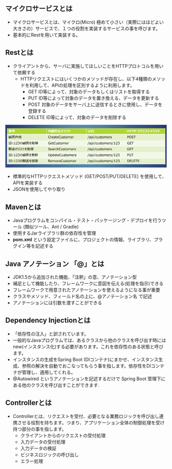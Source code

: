 ## マイクロサービスとは

- マイクロサービスとは、マイクロ(Micro) 極めて小さい（実際にはほどよい大きさの）サービスで、１つの役割を実装するサービスの事を呼びます。
- 基本的にRestを用いて実装する。

## Restとは

- クライアントから、サーバに実施してほしいことをHTTPプロトコルを用いて依頼する
  - HTTPリクエストにはいくつかのメソッドが存在し、以下4種類のメソッドを利用して、APIの処理を区別するように利用します。
    - GET ID等によって、対象のデータもしくはリストを取得する
    - PUT ID等によって対象のデータを置き換える、データを更新する
    - POST 対象のデータをサーバ上に送信するときに使用し、データを登録する
    - DELETE ID等によって、対象のデータを削除する

![alt text](./images/image.png)


- 標準的なHTTPリクエストメソッド (GET/POST/PUT/DELETE) を使用して、APIを実装する
- JSONを使用してやり取り

## Mavenとは

- Javaプログラムをコンパイル・テスト・パッケージング・デプロイを行うツール (類似ツール、Ant / Gradle)
- 使用するJarライブラリ群の依存性を管理
- __pom.xml__ という設定ファイルに、プロジェクトの情報、ライブラリ、プラグイン等を記述する

## Java アノテーション 「@」とは

- JDK1.5から追加された機能、「注釈」の意、アノテーション型
- 補足として機能したり、フレームワークに意図を伝える(処理を指示)できる
- フレームワークで用意されたアノテーションを使えるようになる事が重要
- クラスやメソッド、フィールド名の上に、@アノテーション名 で記述
- アノテーションには引数を渡すことができる

## Dependency Injectionとは

- 「依存性の注入」と訳されています。
- 一般的なJavaプログラムでは、あるクラスから他のクラスを呼び出す時にはnew(インスタンス化)する必要があります。これを依存性のある状態と呼びます。
- インスタンスの生成をSpring Boot (DIコンテナ)にまかせ、インスタンス生成、参照の解決を自動でおこなってもらう事を指します。依存性をDIコンテナが管理し、適用してくれる。
- @Autowired というアノテーションを記述するだけで Spring Boot 管理下にある他のクラスを呼び出すことができます.

## Controllerとは

- Controllerとは、リクエストを受付、必要となる業務ロジックを呼び出し連携させる役割を持ちます。つまり、アプリケーション全体の制御処理を受け持つ部分の事を指します。
  - クライアントからのリクエストの受付処理
  - 入力データの受付処理
  - 入力データの検証
  - ビジネスロジックの呼び出し
  - エラー処理